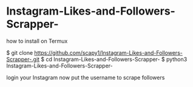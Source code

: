 # Instagram-Likes-and-Followers-Scrapper-

how to install on Termux 


$ git clone https://github.com/scapy1/Instagram-Likes-and-Followers-Scrapper-.git
$ cd Instagram-Likes-and-Followers-Scrapper-
$ python3 
Instagram-Likes-and-Followers-Scrapper-










login your Instagram 
now put the username to scrape followers

